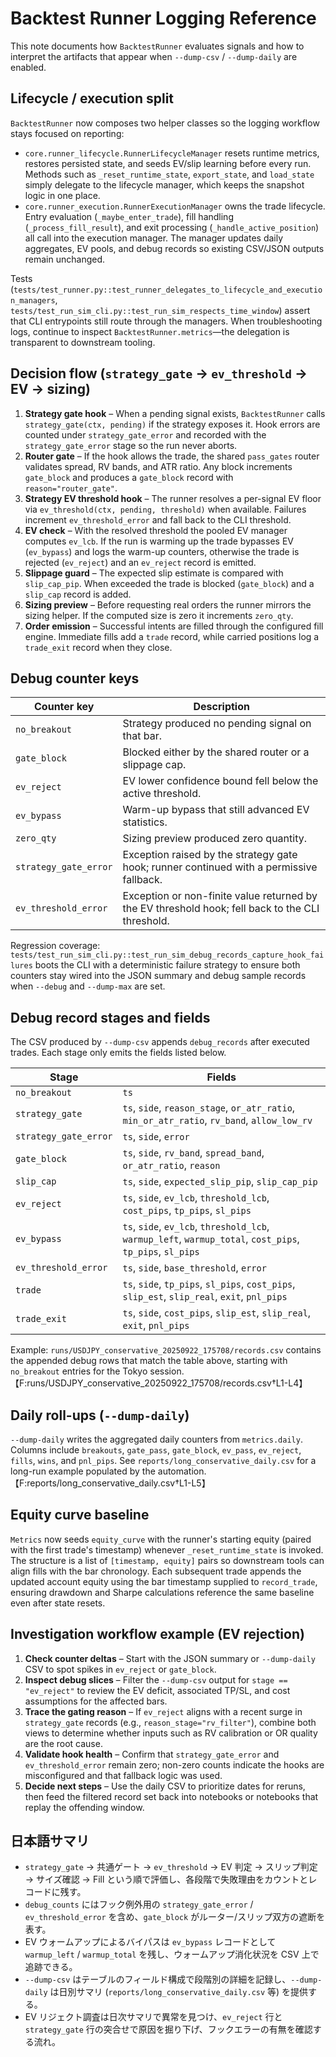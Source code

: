 # Backtest Runner Logging Reference

This note documents how `BacktestRunner` evaluates signals and how to interpret the artifacts that appear when `--dump-csv` / `--dump-daily` are enabled.

## Lifecycle / execution split

`BacktestRunner` now composes two helper classes so the logging workflow stays focused on reporting:

* `core.runner_lifecycle.RunnerLifecycleManager` resets runtime metrics, restores persisted state, and seeds EV/slip learning before every run. Methods such as `_reset_runtime_state`, `export_state`, and `load_state` simply delegate to the lifecycle manager, which keeps the snapshot logic in one place.
* `core.runner_execution.RunnerExecutionManager` owns the trade lifecycle. Entry evaluation (`_maybe_enter_trade`), fill handling (`_process_fill_result`), and exit processing (`_handle_active_position`) all call into the execution manager. The manager updates daily aggregates, EV pools, and debug records so existing CSV/JSON outputs remain unchanged.

Tests (`tests/test_runner.py::test_runner_delegates_to_lifecycle_and_execution_managers`, `tests/test_run_sim_cli.py::test_run_sim_respects_time_window`) assert that CLI entrypoints still route through the managers. When troubleshooting logs, continue to inspect `BacktestRunner.metrics`—the delegation is transparent to downstream tooling.

## Decision flow (`strategy_gate` → `ev_threshold` → EV → sizing)

1. **Strategy gate hook** – When a pending signal exists, `BacktestRunner` calls `strategy_gate(ctx, pending)` if the strategy exposes it. Hook errors are counted under `strategy_gate_error` and recorded with the `strategy_gate_error` stage so the run never aborts.
2. **Router gate** – If the hook allows the trade, the shared `pass_gates` router validates spread, RV bands, and ATR ratio. Any block increments `gate_block` and produces a `gate_block` record with `reason="router_gate"`.
3. **Strategy EV threshold hook** – The runner resolves a per-signal EV floor via `ev_threshold(ctx, pending, threshold)` when available. Failures increment `ev_threshold_error` and fall back to the CLI threshold.
4. **EV check** – With the resolved threshold the pooled EV manager computes `ev_lcb`. If the run is warming up the trade bypasses EV (`ev_bypass`) and logs the warm-up counters, otherwise the trade is rejected (`ev_reject`) and an `ev_reject` record is emitted.
5. **Slippage guard** – The expected slip estimate is compared with `slip_cap_pip`. When exceeded the trade is blocked (`gate_block`) and a `slip_cap` record is added.
6. **Sizing preview** – Before requesting real orders the runner mirrors the sizing helper. If the computed size is zero it increments `zero_qty`.
7. **Order emission** – Successful intents are filled through the configured fill engine. Immediate fills add a `trade` record, while carried positions log a `trade_exit` record when they close.

## Debug counter keys

| Counter key | Description |
| --- | --- |
| `no_breakout` | Strategy produced no pending signal on that bar. |
| `gate_block` | Blocked either by the shared router or a slippage cap. |
| `ev_reject` | EV lower confidence bound fell below the active threshold. |
| `ev_bypass` | Warm-up bypass that still advanced EV statistics. |
| `zero_qty` | Sizing preview produced zero quantity. |
| `strategy_gate_error` | Exception raised by the strategy gate hook; runner continued with a permissive fallback. |
| `ev_threshold_error` | Exception or non-finite value returned by the EV threshold hook; fell back to the CLI threshold. |

Regression coverage: `tests/test_run_sim_cli.py::test_run_sim_debug_records_capture_hook_failures` boots the CLI with a
deterministic failure strategy to ensure both counters stay wired into the JSON summary and debug sample records when
`--debug` and `--dump-max` are set.

## Debug record stages and fields

The CSV produced by `--dump-csv` appends `debug_records` after executed trades. Each stage only emits the fields listed below.

| Stage | Fields |
| --- | --- |
| `no_breakout` | `ts` |
| `strategy_gate` | `ts`, `side`, `reason_stage`, `or_atr_ratio`, `min_or_atr_ratio`, `rv_band`, `allow_low_rv` |
| `strategy_gate_error` | `ts`, `side`, `error` |
| `gate_block` | `ts`, `side`, `rv_band`, `spread_band`, `or_atr_ratio`, `reason` |
| `slip_cap` | `ts`, `side`, `expected_slip_pip`, `slip_cap_pip` |
| `ev_reject` | `ts`, `side`, `ev_lcb`, `threshold_lcb`, `cost_pips`, `tp_pips`, `sl_pips` |
| `ev_bypass` | `ts`, `side`, `ev_lcb`, `threshold_lcb`, `warmup_left`, `warmup_total`, `cost_pips`, `tp_pips`, `sl_pips` |
| `ev_threshold_error` | `ts`, `side`, `base_threshold`, `error` |
| `trade` | `ts`, `side`, `tp_pips`, `sl_pips`, `cost_pips`, `slip_est`, `slip_real`, `exit`, `pnl_pips` |
| `trade_exit` | `ts`, `side`, `cost_pips`, `slip_est`, `slip_real`, `exit`, `pnl_pips` |

Example: `runs/USDJPY_conservative_20250922_175708/records.csv` contains the appended debug rows that match the table above, starting with `no_breakout` entries for the Tokyo session.【F:runs/USDJPY_conservative_20250922_175708/records.csv†L1-L4】

## Daily roll-ups (`--dump-daily`)

`--dump-daily` writes the aggregated daily counters from `metrics.daily`. Columns include `breakouts`, `gate_pass`, `gate_block`, `ev_pass`, `ev_reject`, `fills`, `wins`, and `pnl_pips`. See `reports/long_conservative_daily.csv` for a long-run example populated by the automation.【F:reports/long_conservative_daily.csv†L1-L5】

## Equity curve baseline

`Metrics` now seeds `equity_curve` with the runner's starting equity (paired with the first trade's timestamp) whenever `_reset_runtime_state` is invoked. The structure is a list of `[timestamp, equity]` pairs so downstream tools can align fills with the bar chronology. Each subsequent trade appends the updated account equity using the bar timestamp supplied to `record_trade`, ensuring drawdown and Sharpe calculations reference the same baseline even after state resets.

## Investigation workflow example (EV rejection)

1. **Check counter deltas** – Start with the JSON summary or `--dump-daily` CSV to spot spikes in `ev_reject` or `gate_block`.
2. **Inspect debug slices** – Filter the `--dump-csv` output for `stage == "ev_reject"` to review the EV deficit, associated TP/SL, and cost assumptions for the affected bars.
3. **Trace the gating reason** – If `ev_reject` aligns with a recent surge in `strategy_gate` records (e.g., `reason_stage="rv_filter"`), combine both views to determine whether inputs such as RV calibration or OR quality are the root cause.
4. **Validate hook health** – Confirm that `strategy_gate_error` and `ev_threshold_error` remain zero; non-zero counts indicate the hooks are misconfigured and that fallback logic was used.
5. **Decide next steps** – Use the daily CSV to prioritize dates for reruns, then feed the filtered record set back into notebooks or notebooks that replay the offending window.

## 日本語サマリ

- `strategy_gate` → 共通ゲート → `ev_threshold` → EV 判定 → スリップ判定 → サイズ確認 → Fill という順で評価し、各段階で失敗理由をカウントとレコードに残す。
- `debug_counts` にはフック例外用の `strategy_gate_error` / `ev_threshold_error` を含め、`gate_block` がルーター/スリップ双方の遮断を表す。
- EV ウォームアップによるバイパスは `ev_bypass` レコードとして `warmup_left` / `warmup_total` を残し、ウォームアップ消化状況を CSV 上で追跡できる。
- `--dump-csv` はテーブルのフィールド構成で段階別の詳細を記録し、`--dump-daily` は日別サマリ (`reports/long_conservative_daily.csv` 等) を提供する。
- EV リジェクト調査は日次サマリで異常を見つけ、`ev_reject` 行と `strategy_gate` 行の突合せで原因を掘り下げ、フックエラーの有無を確認する流れ。

